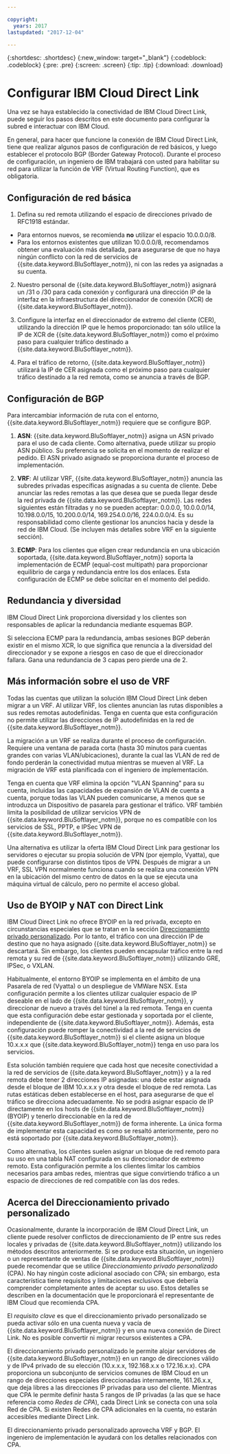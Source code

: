 ```yaml
---

copyright:
  years: 2017
lastupdated: "2017-12-04"

---
```


{:shortdesc: .shortdesc}
{:new_window: target="_blank"}
{:codeblock: .codeblock}
{:pre: .pre}
{:screen: .screen}
{:tip: .tip}
{:download: .download}

# Configurar IBM Cloud Direct Link

Una vez se haya establecido la conectividad de IBM Cloud Direct Link, puede seguir los pasos descritos en este documento para configurar la subred e interactuar con IBM Cloud.

En general, para hacer que funcione la conexión de IBM Cloud Direct Link, tiene que realizar algunos pasos de configuración de red básicos, y luego establecer el protocolo BGP (Border Gateway Protocol). Durante el proceso de configuración, un ingeniero de IBM trabajará con usted para habilitar su red para utilizar la función de VRF (Virtual Routing Function), que es obligatoria.

## Configuración de red básica

1. Defina su red remota utilizando el espacio de direcciones privado de RFC1918 estándar. 
 * Para entornos nuevos, se recomienda **no** utilizar el espacio 10.0.0.0/8. 
 * Para los entornos existentes que utilizan 10.0.0.0/8, recomendamos obtener una evaluación más detallada, para asegurarse de que no haya ningún conflicto con la red de servicios de {{site.data.keyword.BluSoftlayer_notm}}, ni con las redes ya asignadas a su cuenta.

2. Nuestro personal de {{site.data.keyword.BluSoftlayer_notm}} asignará un /31 o /30 para cada conexión y configurará una dirección IP de la interfaz en la infraestructura del direccionador de conexión (XCR) de {{site.data.keyword.BluSoftlayer_notm}}.  

3. Configure la interfaz en el direccionador de extremo del cliente (CER), utilizando la dirección IP que le hemos proporcionado: tan sólo utilice la IP de XCR de {{site.data.keyword.BluSoftlayer_notm}} como el próximo paso para cualquier tráfico destinado a {{site.data.keyword.BluSoftlayer_notm}}. 

4. Para el tráfico de retorno, {{site.data.keyword.BluSoftlayer_notm}} utilizará la IP de CER asignada como el próximo paso para cualquier tráfico destinado a la red remota, como se anuncia a través de BGP.

## Configuración de BGP

Para intercambiar información de ruta con el entorno, {{site.data.keyword.BluSoftlayer_notm}} requiere que se configure BGP.  

1. **ASN**: {{site.data.keyword.BluSoftlayer_notm}} asigna un ASN privado para el uso de cada cliente. Como alternativa, puede utilizar su propio ASN público. Su preferencia se solicita en el momento de realizar el pedido. El ASN privado asignado se proporciona durante el proceso de implementación.

2. **VRF**: Al utilizar VRF, {{site.data.keyword.BluSoftlayer_notm}} anuncia las subredes privadas específicas asignadas a su cuenta de cliente.  Debe anunciar las redes remotas a las que desea que se pueda llegar desde la red privada de {{site.data.keyword.BluSoftlayer_notm}}. Las redes siguientes están filtradas y no se pueden aceptar: 0.0.0.0, 10.0.0.0/14, 10.198.0.0/15, 10.200.0.0/14, 169.254.0.0/16, 224.0.0.0/4. Es su responsabilidad como cliente gestionar los anuncios hacia y desde la red de IBM Cloud. (Se incluyen más detalles sobre VRF en la siguiente sección).

3. **ECMP**: Para los clientes que eligen crear redundancia en una ubicación soportada, {{site.data.keyword.BluSoftlayer_notm}} soporta la implementación de ECMP (equal-cost multipath) para proporcionar equilibrio de carga y redundancia entre los dos enlaces. Esta configuración de ECMP se debe solicitar en el momento del pedido.

## Redundancia y diversidad

IBM Cloud Direct Link proporciona diversidad y los clientes son responsables de aplicar la redundancia mediante esquemas BGP.

Si selecciona ECMP para la redundancia, ambas sesiones BGP deberán existir en el mismo XCR, lo que significa que renuncia a la diversidad del direccionador y se expone a riesgos en caso de que el direccionador fallara. Gana una redundancia de 3 capas pero pierde una de 2.

## Más información sobre el uso de VRF

Todas las cuentas que utilizan la solución IBM Cloud Direct Link deben migrar a un VRF. Al utilizar VRF, los clientes anuncian las rutas disponibles a sus redes remotas autodefinidas. Tenga en cuenta que esta configuración no permite utilizar las direcciones de IP autodefinidas en la red de {{site.data.keyword.BluSoftlayer_notm}}.

La migración a un VRF se realiza durante el proceso de configuración. Requiere una ventana de parada corta (hasta 30 minutos para cuentas grandes con varias VLAN/ubicaciones), durante la cual las VLAN de red de fondo perderán la conectividad mutua mientras se mueven al VRF. La migración de VRF está planificada con el ingeniero de implementación.

Tenga en cuenta que VRF elimina la opción "VLAN Spanning" para su cuenta, incluidas las capacidades de expansión de VLAN de cuenta a cuenta, porque todas las VLAN pueden comunicarse, a menos que se introduzca un Dispositivo de pasarela para gestionar el tráfico. VRF también limita la posibilidad de utilizar servicios VPN de {{site.data.keyword.BluSoftlayer_notm}}, porque no es compatible con los servicios de SSL, PPTP, e IPSec VPN de {{site.data.keyword.BluSoftlayer_notm}}.   

Una alternativa es utilizar la oferta IBM Cloud Direct Link para gestionar los servidores o ejecutar su propia solución de VPN (por ejemplo, Vyatta), que puede configurarse con distintos tipos de VPN. Después de migrar a un VRF, SSL VPN normalmente funciona cuando se realiza una conexión VPN en la ubicación del mismo centro de datos en la que se ejecuta una máquina virtual de cálculo, pero no permite el acceso global.

## Uso de BYOIP y NAT con Direct Link
IBM Cloud Direct Link no ofrece BYOIP en la red privada, excepto en circunstancias especiales que se tratan en la sección [Direccionamiento privado personalizado](#custom-private-addressing). Por lo tanto, el tráfico con una dirección IP de destino que no haya asignado {{site.data.keyword.BluSoftlayer_notm}} se descartará. Sin embargo, los clientes pueden encapsular tráfico entre la red remota y su red de {{site.data.keyword.BluSoftlayer_notm}} utilizando GRE, IPSec, o VXLAN.  

Habitualmente, el entorno BYOIP se implementa en el ámbito de una Pasarela de red (Vyatta) o un despliegue de VMWare NSX. Esta configuración permite a los clientes utilizar cualquier espacio de IP deseable en el lado de {{site.data.keyword.BluSoftlayer_notm}}, y direccionar de nuevo a través del túnel a la red remota. Tenga en cuenta que esta configuración debe estar gestionada y soportada por el cliente, independiente de {{site.data.keyword.BluSoftlayer_notm}}. Además, esta configuración puede romper la conectividad a la red de servicios de {{site.data.keyword.BluSoftlayer_notm}} si el cliente asigna un bloque 10.x.x.x que {{site.data.keyword.BluSoftlayer_notm}} tenga en uso para los servicios. 

Esta solución también requiere que cada host que necesite conectividad a la red de servicios de {{site.data.keyword.BluSoftlayer_notm}} y a la red remota debe tener 2 direcciones IP asignadas: una debe estar asignada desde el bloque de IBM 10.x.x.x y otra desde el bloque de red remota. Las rutas estáticas deben establecerse en el host, para asegurarse de que el tráfico se direcciona adecuadamente. No se podrá asignar espacio de IP directamente en los hosts de {{site.data.keyword.BluSoftlayer_notm}} (BYOIP) y tenerlo direccionable en la red de {{site.data.keyword.BluSoftlayer_notm}} de forma inherente. La única forma de implementar esta capacidad es como se resaltó anteriormente, pero no está soportado por {{site.data.keyword.BluSoftlayer_notm}}.

Como alternativa, los clientes suelen asignar un bloque de red remoto para su uso en una tabla NAT configurada en su direccionador de extremo remoto. Esta configuración permite a los clientes limitar los cambios necesarios para ambas redes, mientras que sigue convirtiendo tráfico a un espacio de direcciones de red compatible con las dos redes.

## Acerca del Direccionamiento privado personalizado

Ocasionalmente, durante la incorporación de IBM Cloud Direct Link, un cliente puede resolver conflictos de direccionamiento de IP entre sus redes locales y privadas de {{site.data.keyword.BluSoftlayer_notm}} utilizando los métodos descritos anteriormente. Si se produce esta situación, un ingeniero o un representante de ventas de {{site.data.keyword.BluSoftlayer_notm}} puede recomendar que se utilice _Direccionamiento privado personalizado_ (CPA). No hay ningún coste adicional asociado con CPA; sin embargo, esta característica tiene requisitos y limitaciones exclusivos que debería comprender completamente antes de aceptar su uso. Estos detalles se describen en la documentación que le proporcionará el representante de IBM Cloud que recomienda CPA. 

El _requisito clave_ es que el direccionamiento privado personalizado se pueda activar sólo en una cuenta nueva y vacía de {{site.data.keyword.BluSoftlayer_notm}} y en una nueva conexión de Direct Link. No es posible convertir ni migrar recursos existentes a CPA.

El direccionamiento privado personalizado le permite alojar servidores de {{site.data.keyword.BluSoftlayer_notm}} en un rango de direcciones válido y de IPv4 privado de su elección (10.x.x.x, 192.168.x.x o 172.16.x.x). CPA proporciona un subconjunto de servicios comunes de IBM Cloud en un rango de direcciones especiales direccionadas internamente, 161.26.x.x, que deja libres a las direcciones IP privadas para uso del cliente. Mientras que CPA le permite definir hasta 5 rangos de IP privadas (a las que se hace referencia como _Redes de CPA_), cada Direct Link se conecta con una sola Red de CPA. Si existen Redes de CPA adicionales en la cuenta, no estarán accesibles mediante Direct Link.

El direccionamiento privado personalizado aprovecha VRF y BGP. El ingeniero de implementación le ayudará con los detalles relacionados con CPA.
